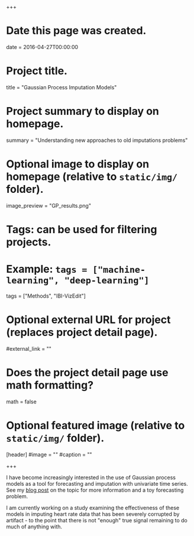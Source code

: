 +++
# Date this page was created.
date = 2016-04-27T00:00:00

# Project title.
title = "Gaussian Process Imputation Models"

# Project summary to display on homepage.
summary = "Understanding new approaches to old imputations problems"

# Optional image to display on homepage (relative to `static/img/` folder).
image_preview = "GP_results.png"

# Tags: can be used for filtering projects.
# Example: `tags = ["machine-learning", "deep-learning"]`
tags = ["Methods", "IBI-VizEdit"]

# Optional external URL for project (replaces project detail page).
#external_link = ""

# Does the project detail page use math formatting?
math = false

# Optional featured image (relative to `static/img/` folder).
[header]
#image = ""
#caption = ""

+++

I have become increasingly interested in the use of Gaussian process models as a tool for forecasting and imputation with univariate time series. See my [blog post](https://mgb-research.netlify.com/post/gaussian-process-imputation-models/) on the topic for more information and a toy forecasting problem. 

I am currently working on a study examining the effectiveness of these models in imputing heart rate data that has been severely corrupted by artifact - to the point that there is not "enough" true signal remaining to do much of anything with. 
